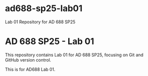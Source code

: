 # ad688-sp25-lab01
Lab 01 Repository for AD 688 SP25 
# AD 688 SP25 - Lab 01
This repository contains Lab 01 for AD 688 SP25, focusing on Git and GitHub version control.

This is for AD688 Lab 01.
